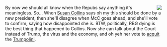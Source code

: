 <img src="http://scripting.com/images/2020/09/06/bidenHarris2020.png" border="0" align="right">By now we should all know when the Repubs say anything it's meaningless. So... When <a href="https://www.npr.org/sections/death-of-ruth-bader-ginsburg/2020/09/19/914843085/susan-collins-whoever-wins-the-presidential-election-should-fill-scotus-vacancy">Susan Collins</a> says oh my this should be done by a new president, then she'll disagree when McC goes ahead, and she'll vote to confirm, saying how disappointed she is. BTW, politically, RBG dying is the best thing that happened to Collins. Now she can talk about the Court instead of Trump, the virus and the economy, and oh yeh her vote to <a href="https://en.wikipedia.org/wiki/Impeachment_trial_of_Donald_Trump#Acquittal">acquit</a> the <a href="http://scripting.com/2020/09/07/160755.html?title=trumpolini">Trumpolini</a>. 
